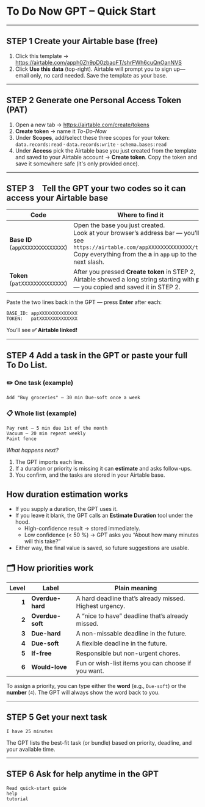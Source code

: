 # To Do Now GPT – Quick Start

---

## STEP 1  Create your Airtable base (free)

1. Click this template → <https://airtable.com/apph0Zh9pD0zbaqFT/shrFWh6cuQnOanNVS>  
2. Click **Use this data** (top-right). Airtable will prompt you to sign up—email only, no card needed. Save the template as your base.

---

## STEP 2  Generate one Personal Access Token (PAT)

1. Open a new tab → <https://airtable.com/create/tokens>  
2. **Create token** → name it *To-Do-Now*  
3. Under **Scopes**, add/select these three scopes for your token: `data.records:read` · `data.records:write` · `schema.bases:read`  
4. Under **Access** pick the Airtable base you just created from the template and saved to your Airtable account → **Create token**. Copy the token and save it somewhere safe (it's only provided once).

---

## STEP 3 Tell the GPT your two codes so it can access your Airtable base

| Code                              | Where to find it                                             |
| --------------------------------- | ------------------------------------------------------------ |
| **Base ID** (`appXXXXXXXXXXXXXX`) | Open the base you just created. <br>Look at your browser’s address bar — you’ll see `https://airtable.com/appXXXXXXXXXXXXXX/tbl…` <br>Copy everything from the **a** in `app` up to the next slash. |
| **Token** (`patXXXXXXXXXXXXXX`)   | After you pressed **Create token** in STEP 2, Airtable showed a long string starting with **pat** — you copied and saved it in STEP 2. |

Paste the two lines back in the GPT — press **Enter** after each:

```text
BASE_ID: appXXXXXXXXXXXXXX
TOKEN:   patXXXXXXXXXXXXXX
```

You’ll see **✅ Airtable linked!**

---

## STEP 4  Add a task in the GPT **or** paste your full To Do List.

### ✏️  One task (example)

```
Add "Buy groceries" – 30 min Due-soft once a week
```

### 📋  Whole list (example)

```
Pay rent – 5 min due 1st of the month
Vacuum – 20 min repeat weekly
Paint fence
```

*What happens next?*  

1. The GPT imports each line.  
2. If a duration or priority is missing it can **estimate** and asks follow-ups.  
3. You confirm, and the tasks are stored in your Airtable base.

## How duration estimation works

* If you supply a duration, the GPT uses it.  
* If you leave it blank, the GPT calls an **Estimate Duration** tool under the hood. 
  * High-confidence result → stored immediately.  
  * Low confidence (< 50 %) → GPT asks you “About how many minutes will this take?”  
* Either way, the final value is saved, so future suggestions are usable.

## 🗂️ How priorities work 

| Level | Label            | Plain meaning                                           |
| ----: | ---------------- | ------------------------------------------------------- |
| **1** | **Overdue-hard** | A hard deadline that’s already missed. Highest urgency. |
| **2** | **Overdue-soft** | A “nice to have” deadline that’s already missed.        |
| **3** | **Due-hard**     | A non-missable deadline in the future.                  |
| **4** | **Due-soft**     | A flexible deadline in the future.                      |
| **5** | **If-free**      | Responsible but non-urgent chores.                      |
| **6** | **Would-love**   | Fun or wish-list items you can choose if you want.      |

To assign a priority, you can type either the **word** (e.g., `Due-soft`) or the **number** (`4`). The GPT will always show the word back to you.

---

## STEP 5 Get your next task

```
I have 25 minutes
```

The GPT lists the best-fit task (or bundle) based on priority, deadline, and your available time.

---

## STEP 6  Ask for help anytime in the GPT

```
Read quick-start guide
help
tutorial
```

